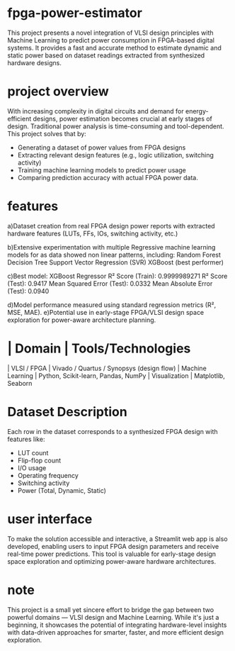 # fpga-power-estimator
This project presents a novel integration of VLSI design principles with Machine Learning to predict power consumption in FPGA-based digital systems. It provides a fast and accurate method to estimate dynamic and static power based on dataset readings extracted from synthesized hardware designs.
# project overview
With increasing complexity in digital circuits and demand for energy-efficient designs, power estimation becomes crucial at early stages of design. Traditional power analysis is time-consuming and tool-dependent. This project solves that by:

- Generating a dataset of power values from FPGA designs
- Extracting relevant design features (e.g., logic utilization, switching activity)
- Training machine learning models to predict power usage
- Comparing prediction accuracy with actual FPGA power data.
# features
a)Dataset creation from real FPGA design power reports with extracted hardware features (LUTs, FFs, IOs, switching activity, etc.)

b)Extensive experimentation with multiple Regressive machine learning models for as data showed non linear patterns, including:
Random Forest
Decision Tree
Support Vector Regression (SVR)
XGBoost (best performer)

c)Best model: XGBoost Regressor
R² Score (Train): 0.9999989271
R² Score (Test): 0.9417
Mean Squared Error (Test): 0.0332
Mean Absolute Error (Test): 0.0940

d)Model performance measured using standard regression metrics (R², MSE, MAE).
e)Potential use in early-stage FPGA/VLSI design space exploration for power-aware architecture planning.

# | Domain         | Tools/Technologies                       
  | VLSI / FPGA    | Vivado / Quartus / Synopsys (design flow) 
  | Machine Learning | Python, Scikit-learn, Pandas, NumPy
  | Visualization | Matplotlib, Seaborn

# Dataset Description
Each row in the dataset corresponds to a synthesized FPGA design with features like:
- LUT count
- Flip-flop count
- I/O usage
- Operating frequency
- Switching activity
- Power (Total, Dynamic, Static)

# user interface
To make the solution accessible and interactive, a Streamlit web app is also developed, enabling users to input FPGA design parameters and receive real-time power predictions. This tool is valuable for early-stage design space exploration and optimizing power-aware hardware architectures.

# note
This project is a small yet sincere effort to bridge the gap between two powerful domains — VLSI design and Machine Learning. While it's just a beginning, it showcases the potential of integrating hardware-level insights with data-driven approaches for smarter, faster, and more efficient design exploration.

